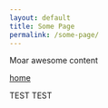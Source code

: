 ```yaml
---
layout: default
title: Some Page
permalink: /some-page/
---
```


Moar awesome content

[home](../)

TEST TEST
